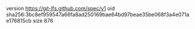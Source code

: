 version https://git-lfs.github.com/spec/v1
oid sha256:3bc8ef959547a66fa8ad250169bae64bd97beae35be068f3a4e071ae176815cb
size 876
